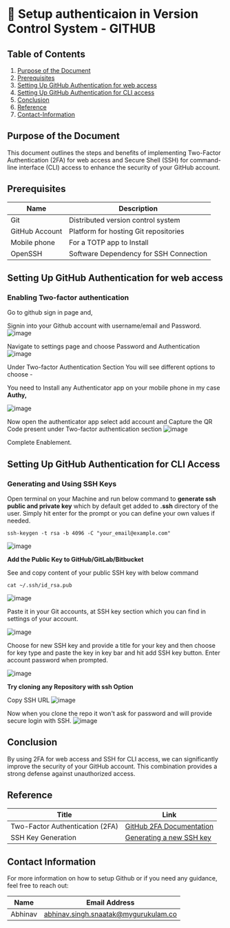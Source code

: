 # 🚀 Setup authenticaion in Version Control System - GITHUB


## Table of Contents

1. [Purpose of the Document](#purpose-of-the-document)
2. [Prerequisites](#prerequisites)
3. [Setting Up GitHub Authentication for web access](#Setting-up-github-authentication-for-web-access)
4. [Setting Up GitHub Authentication for CLI access](#Setting-up-github-authentication-for-cli-access)
5. [Conclusion](#conclusion)
6. [Reference](#reference)
7. [Contact-Information](#contact-information)

## Purpose of the Document


This document outlines the steps and benefits of implementing Two-Factor Authentication (2FA) for web access and Secure Shell (SSH) for command-line interface (CLI) access to enhance the security of your GitHub account.

## Prerequisites


| Name  |  Description                                 |
|-------|---------------------------------------------|
| Git   |  Distributed version control system          |
| GitHub Account | Platform for hosting Git repositories |
| Mobile phone | For a TOTP app to Install |
| OpenSSH | Software Dependency for SSH Connection |

##  Setting Up GitHub Authentication for web access 

### Enabling Two-factor authentication

Go to github sign in page and,

Signin into your Github account with username/email and Password.
![image](https://github.com/user-attachments/assets/d227944b-4185-40be-98a5-ee89eb16c0db)

Navigate to settings page and choose Password and Authentication
![image](https://github.com/user-attachments/assets/ff41b1a6-bd62-46af-ba7d-d2a43f32ec11)

Under Two-factor Authentication Section You will see different options to choose -

You need to Install any Authenticator app on your mobile phone in my case **Authy,**

![image](https://github.com/user-attachments/assets/ed3df626-6528-4f77-a2c9-5950fcd5dbc8)


Now open the authenticator app select add account and Capture the QR Code present under Two-factor authentication section
![image](https://github.com/user-attachments/assets/3c4c7811-2bc3-4f9b-baa2-0805e832c3ac)

Complete Enablement.


##  Setting Up GitHub Authentication for CLI Access

### Generating and Using SSH Keys 

Open terminal on your Machine and run below command to **generate ssh public and private key** which by default get added to **.ssh** directory of the user. Simply hit enter for the prompt or you can define your own values if needed.

```
ssh-keygen -t rsa -b 4096 -C "your_email@example.com"
```
![image](https://github.com/user-attachments/assets/5d5cf281-3998-497e-bf12-6f69f59deccd)

**Add the Public Key to GitHub/GitLab/Bitbucket**

See and copy content of your public SSH key with below command
 
``` 
cat ~/.ssh/id_rsa.pub
```
![image](https://github.com/user-attachments/assets/6a6f6659-d826-45b2-972e-8347ea6ca99a)

Paste it in your Git accounts, at SSH key section which you can find in settings of your account.

![image](https://github.com/user-attachments/assets/5dc9d303-c3fd-4d5f-946d-7290c020308e)

Choose for new SSH key and provide a title for your key and then choose for key type and paste the key in key bar and hit add SSH key button.
Enter account password when prompted.

![image](https://github.com/user-attachments/assets/fd6e4284-f83c-412e-bc28-597c8a311c5c)


**Try cloning any Repository with ssh Option**

Copy SSH URL 
![image](https://github.com/user-attachments/assets/37840952-add4-427e-bee8-d6d0a8b2b0ef)

Now when you clone the repo it won't ask for password and will provide secure login with SSH.
![image](https://github.com/user-attachments/assets/692969dc-3dd5-4ad7-9d13-26fb8c2de287)

## Conclusion

By using 2FA for web access and SSH for CLI access, we can significantly improve the security of your GitHub account. This combination provides a strong defense against unauthorized access.

## Reference

| Title                                 | Link                                                                                           |
|---------------------------------------|------------------------------------------------------------------------------------------------|
| Two-Factor Authentication (2FA)      | [GitHub 2FA Documentation](https://docs.github.com/en/authentication/securing-your-account-with-two-factor-authentication) |
| SSH Key Generation                    | [Generating a new SSH key](https://docs.github.com/en/authentication/connecting-to-github-with-ssh/generating-a-new-ssh-key) |

## Contact Information

For more information on how to setup Github or if you need any guidance, feel free to reach out:

|  Name   | Email Address                                  |
|---------|------------------------------------------------|
| Abhinav | abhinav.singh.snaatak@mygurukulam.co           |
